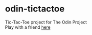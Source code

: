 # odin-tictactoe
Tic-Tac-Toe project for The Odin Project
<br>
Play with a friend [here](https://28r.github.io/odin-tictactoe/)